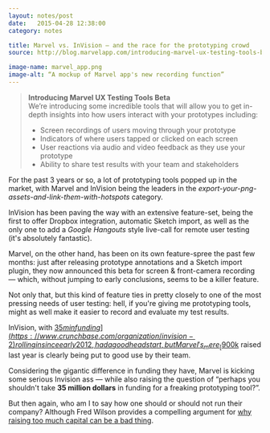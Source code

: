 ```yaml
---
layout: notes/post
date:   2015-04-28 12:38:00
category: notes

title: Marvel vs. InVision — and the race for the prototyping crowd
source: http://blog.marvelapp.com/introducing-marvel-ux-testing-tools-beta/

image-name: marvel_app.png
image-alt: “A mockup of Marvel app's new recording function”
---
```


>**Introducing Marvel UX Testing Tools Beta**  
>We’re introducing some incredible tools that will allow you to get in-depth insights into how users interact with your prototypes including:
>  
> - Screen recordings of users moving through your prototype  
> - Indicators of where users tapped or clicked on each screen  
> - User reactions via audio and video feedback as they use your prototype  
> - Ability to share test results with your team and stakeholders  

For the past 3 years or so, a lot of prototyping tools popped up in the market, with Marvel and InVision being the leaders in the _export-your-png-assets-and-link-them-with-hotspots_ category. 

InVision has been paving the way with an extensive feature-set, being the first to offer Dropbox integration, automatic Sketch import, as well as the only one to add a _Google Hangouts_ style live-call for remote user testing (it's absolutely fantastic).

Marvel, on the other hand, has been on its own feature-spree the past few months: just after releasing prototype annotations and a Sketch import plugin, they now announced this beta for screen & front-camera recording — which, without jumping to early conclusions, seems to be a killer feature.

Not only that, but this kind of feature ties in pretty closely to one of the most pressing needs of user testing: hell, if you're giving me prototyping tools, might as well make it easier to record and evaluate my test results.

InVision, with [$35m in funding](https://www.crunchbase.com/organization/invision-2) rolling in since early 2012, had a good head start, but Marvel's _mere_ [$900k](https://www.crunchbase.com/organization/marvel) raised last year is clearly being put to good use by their team.

Considering the gigantic difference in funding they have, Marvel is kicking some serious Invision ass — while also raising the question of “perhaps you shouldn't take **35 million dollars** in funding for a freaking prototyping tool?”.

But then again, who am I to say how one should or should not run their company? Although Fred Wilson provides a compelling argument for [why raising too much capital can be a bad thing](https://www.youtube.com/watch?v=yC_tjoQmf5g).
